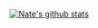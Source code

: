 <!--
**nategiraudeau/nategiraudeau** is a ✨ _special_ ✨ repository because its `README.md` (this file) appears on your GitHub profile.

Here are some ideas to get you started:

- 🔭 I’m currently working on ...
- 🌱 I’m currently learning ...
- 👯 I’m looking to collaborate on ...
- 🤔 I’m looking for help with ...
- 💬 Ask me about ...
- 📫 How to reach me: ...
- 😄 Pronouns: ...
- ⚡ Fun fact: ...
-->

[![Nate's github stats](https://github-readme-stats.vercel.app/api?username=nategiraudeau&bg_color=ffffff00)](https://github.com/anuraghazra/github-readme-stats)

